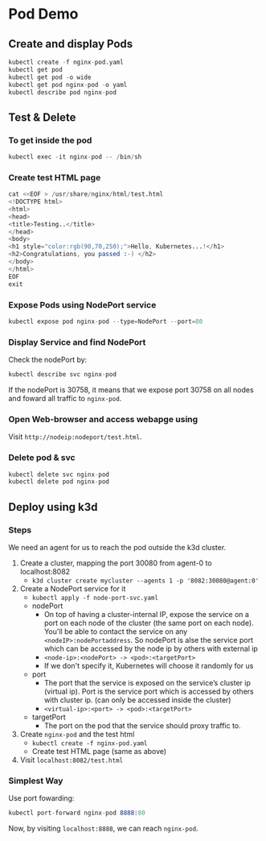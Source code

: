 # Pod Demo
## Create and display Pods
```s
kubectl create -f nginx-pod.yaml
kubectl get pod
kubectl get pod -o wide
kubectl get pod nginx-pod -o yaml
kubectl describe pod nginx-pod
```
## Test & Delete
### To get inside the pod
```s
kubectl exec -it nginx-pod -- /bin/sh
```

### Create test HTML page
```s
cat <<EOF > /usr/share/nginx/html/test.html
<!DOCTYPE html>
<html>
<head>
<title>Testing..</title>
</head>
<body>
<h1 style="color:rgb(90,70,250);">Hello, Kubernetes...!</h1>
<h2>Congratulations, you passed :-) </h2>
</body>
</html>
EOF
exit
```

### Expose Pods using NodePort service
```s
kubectl expose pod nginx-pod --type=NodePort --port=80
```

### Display Service and find NodePort
Check the nodePort by:
```s
kubectl describe svc nginx-pod
```
If the nodePort is 30758, it means that we expose port 30758 on all nodes and foward all traffic to `nginx-pod`.
### Open Web-browser and access webapge using 
Visit `http://nodeip:nodeport/test.html`.

### Delete pod & svc
```s
kubectl delete svc nginx-pod
kubectl delete pod nginx-pod
```

## Deploy using k3d
### Steps
We need an agent for us to reach the pod outside the k3d cluster.

1. Create a cluster, mapping the port 30080 from agent-0 to localhost:8082
    - `k3d cluster create mycluster --agents 1 -p '8082:30080@agent:0'`
2. Create a NodePort service for it
    - `kubectl apply -f node-port-svc.yaml`
    - nodePort
        - On top of having a cluster-internal IP, expose the service on a port on each node of the cluster (the same port on each node). You'll be able to contact the service on any `<nodeIP>:nodePortaddress`. So nodePort is alse the service port which can be accessed by the node ip by others with external ip
        - `<node-ip>:<nodePort> -> <pod>:<targetPort>`
        - If we don't specify it, Kubernetes will choose it randomly for us
    - port
        - The port that the service is exposed on the service’s cluster ip (virtual ip). Port is the service port which is accessed by others with cluster ip. (can only be accessed inside the cluster)
        - `<virtual-ip>:<port> -> <pod>:<targetPort>`
    - targetPort
        - The port on the pod that the service should proxy traffic to.
3. Create `nginx-pod` and the test html
    - `kubectl create -f nginx-pod.yaml`
    - Create test HTML page (same as above)
4. Visit `localhost:8082/test.html`
### Simplest Way
Use port fowarding:
```s
kubectl port-forward nginx-pod 8888:80
```
Now, by visiting `localhost:8888`, we can reach `nginx-pod`.

